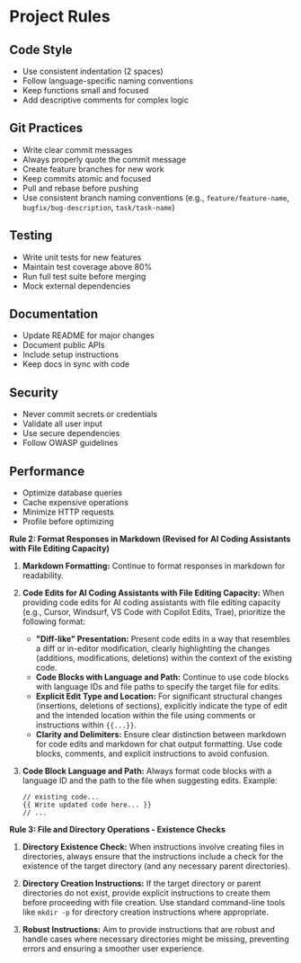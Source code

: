 # Project Rules

## Code Style
- Use consistent indentation (2 spaces)
- Follow language-specific naming conventions
- Keep functions small and focused
- Add descriptive comments for complex logic

## Git Practices
- Write clear commit messages
- Always properly quote the commit message
- Create feature branches for new work
- Keep commits atomic and focused
- Pull and rebase before pushing
- Use consistent branch naming conventions (e.g., `feature/feature-name`, `bugfix/bug-description`, `task/task-name`)

## Testing
- Write unit tests for new features
- Maintain test coverage above 80%
- Run full test suite before merging
- Mock external dependencies

## Documentation
- Update README for major changes
- Document public APIs
- Include setup instructions
- Keep docs in sync with code

## Security
- Never commit secrets or credentials
- Validate all user input
- Use secure dependencies
- Follow OWASP guidelines

## Performance
- Optimize database queries
- Cache expensive operations
- Minimize HTTP requests
- Profile before optimizing

**Rule 2: Format Responses in Markdown (Revised for AI Coding Assistants with File Editing Capacity)**

1.  **Markdown Formatting:** Continue to format responses in markdown for readability.

2.  **Code Edits for AI Coding Assistants with File Editing Capacity:** When providing code edits for AI coding assistants with file editing capacity (e.g., Cursor, Windsurf, VS Code with Copilot Edits, Trae), prioritize the following format:

    *   **"Diff-like" Presentation:** Present code edits in a way that resembles a diff or in-editor modification, clearly highlighting the changes (additions, modifications, deletions) within the context of the existing code.
    *   **Code Blocks with Language and Path:** Continue to use code blocks with language IDs and file paths to specify the target file for edits.
    *   **Explicit Edit Type and Location:** For significant structural changes (insertions, deletions of sections), explicitly indicate the type of edit and the intended location within the file using comments or instructions within `{{...}}`.
    *   **Clarity and Delimiters:** Ensure clear distinction between markdown for code edits and markdown for chat output formatting. Use code blocks, comments, and explicit instructions to avoid confusion.

3.  **Code Block Language and Path:**  Always format code blocks with a language ID and the path to the file when suggesting edits.  Example:

    ````language:path/to/file
    // existing code...
    {{ Write updated code here... }}
    // ...
    ````

**Rule 3:  File and Directory Operations - Existence Checks**

1.  **Directory Existence Check:** When instructions involve creating files in directories, always ensure that the instructions include a check for the existence of the target directory (and any necessary parent directories).

2.  **Directory Creation Instructions:** If the target directory or parent directories do not exist, provide explicit instructions to create them before proceeding with file creation.  Use standard command-line tools like `mkdir -p` for directory creation instructions where appropriate.

3.  **Robust Instructions:** Aim to provide instructions that are robust and handle cases where necessary directories might be missing, preventing errors and ensuring a smoother user experience.